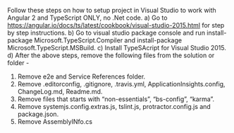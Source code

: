 Follow these steps on how to setup project in Visual Studio to work with Angular 2 and TypeScript ONLY, no .Net code.
a) Go to https://angular.io/docs/ts/latest/cookbook/visual-studio-2015.html for step by step instructions.
b) Go to visual studio package console and run install-package Microsoft.TypeScript.Compiler and install-package Microsoft.TypeScript.MSBuild.
c) Install TypeSAcript for Visual Studio 2015.
d) After the above steps, remove the following files from the solution or folder -
1)	Remove e2e and Service References folder.
2)	Remove .editorconfig, .gitignore, .travis.yml, ApplicationInsights.config, ChangeLog.md, Readme.md.
3)	Remove files that starts with “non-essentials”, “bs-config”, “karma”.
4)	Remove systemjs.config.extras.js, tslint.js, protractor.config.js and package.json.
5)	Remove AssemblyINfo.cs
